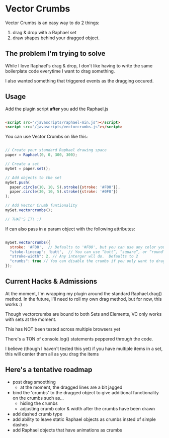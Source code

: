 # Vector Crumbs
Vector Crumbs is an easy way to do 2 things:  
1. drag & drop with a Raphael set  
2. draw shapes behind your dragged object.  

## The problem I'm trying to solve
While I love Raphael's drag & drop, I don't like having to write the same boilerplate code everytime I want to drag something.

I also wanted something that triggered events as the dragging occured.

## Usage  

Add the plugin script **after** you add the Raphael.js

```html

<script src="/javascripts/raphael-min.js"></script>
<script src="/javascripts/vectorcrumbs.js"></script>
```

You can use Vector Crumbs on like this: 

```javascript

// Create your standard Raphael drawing space
paper = Raphael(0, 0, 300, 300);

// Create a set
mySet = paper.set();

// Add objects to the set
mySet.push(
  paper.circle(10, 10, 5).stroke({stroke: '#F00'}),
  paper.circle(30, 10, 5).stroke({stroke: '#0F0'})
);

// Add Vector Crumb funtionality
mySet.vectorcrumbs();

// THAT'S IT! :)
```

If can also pass in a param object with the following attributes:

```javascript

mySet.vectorcrumbs({
  stroke: '#F00',  // Defaults to '#F00', but you can use any color you want
  "stoke-linecap": 'butt',  // You can use “butt”, “square”, or “round”
  "stroke-width": 2, // Any interger wll do.  Defaults to 2
  "crumbs": true // You can disable the crumbs if you only want to drag an object.  Defaults to true
});
```

## Current Hacks & Admissions  
At the moment, I'm wrapping my plugin around the standard Raphael.drag() method.  In the future, I'll need to roll my own drag method, but for now, this works :)

Though vectorcrumbs are bound to both Sets and Elements,  VC only works with sets at the moment.

This has NOT been tested across multiple browsers yet

There's a TON of console.log() statements peppered through the code.  

I believe (though I haven't tested this yet) if you have multiple items in a set, this will center them all as you drag the items

## Here's a tentative roadmap ##
* post drag smoothing
    * at the moment, the dragged lines are a bit jagged
* bind the 'crumbs' to the dragged object to give additional functionality on the crumbs such as...
    * hiding the crumbs
    * adjusting crumb color & width after the crumbs have been drawn
* add dashed crumb type
* add ability to leave static Raphael objects as crumbs insted of simple dashes
* add Raphael objects that have animations as crumbs
